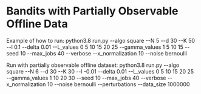 # Bandits with Partially Observable Offline Data

Example of how to run:
python3.8 run.py --algo square --N 5 --d 30 --K 50 --l 0.1 --delta 0.01 --L_values 0 5 10 15 20 25 --gamma_values 1 5 10 15 --seed 10 --max_jobs 40 --verbose --x_normalization 10 --noise bernoulli

Run with partially observable offline dataset:
python3.8 run.py --algo square --N 6 --d 30 --K 30 --l -0.01 --delta 0.01 --L_values 0 5 10 15 20 25 --gamma_values 1 10 20 30 --seed 10 --max_jobs 40 --verbose --x_normalization 10 --noise bernoulli --perturbations --data_size 1000000